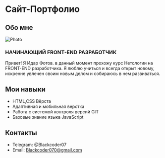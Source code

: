 # Сайт-Портфолио 

## Обо мне 
![Photo](https://bc.itstep.org/dist/images/courses-adult/rpo-new-2/main-new1.png)
### НАЧИНАЮЩИЙ FRONT-END РАЗРАБОТЧИК
Привет! Я Идар Фотов. в данный момент прохожу курс Нетологии на FRONT-END разработчика.
Я люблю учиться и всегда открыт новому, искренне увлечен своим новым делом и собираюсь в нем развиваться.


## Мои навыки 

* HTML,CSS Вёрста
* Адаптивная и мобильная верстка
* Работа с системой контроля версий GIT
* Базовые знание языка JavaScript


## Контакты 

* Telegram: @Blackcoder07
* Email: Blackcoder070@gmail.com